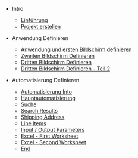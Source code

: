 * Intro
    * [Einführung](de/)
    * [Projekt erstellen](de/create_project.md)

* Anwendung Definieren
    * [Anwendung und ersten Bildschirm definieren](de/first_screen.md)
    * [Zweiten Bildschirm Definieren](de/second_screen.md)
    * [Dritten Bildschirm Definieren](de/third_screen.md)
    * [Dritten Bildschirm Definieren - Teil 2](de/third_screen_continued.md)

* Automatisierung Definieren
    * [Automatisierung Into](de/automation_intro.md)
    * [Hauptautomatisierung](de/main_automation.md)
    * [Suche](de/searching_steps.md)
    * [Search Results](de/search_results.md)
    * [Shipping Address](de/shipping_address.md)
    * [Line Items](de/line_items.md)
    * [Input / Output Parameters](de/io_params.md)
    * [Excel - First Worksheet](de/excel_first.md)
    * [Excel - Second Worksheet](de/excel_second.md)
    * [End](de/end.md)